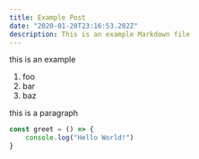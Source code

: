 ```yaml
---
title: Example Post
date: "2020-01-20T23:16:53.202Z"
description: This is an example Markdown file
---
```


this is an example

1. foo
2. bar
3. baz

this is a paragraph

```javascript
const greet = () => {
    console.log("Hello World!")
}
```
 
